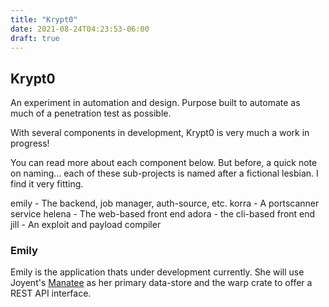```yaml
---
title: "Krypt0"
date: 2021-08-24T04:23:53-06:00
draft: true
---
```


## Krypt0

An experiment in automation and design.  Purpose built to automate as much of a
penetration test as possible.

With several components in development, Krypt0 is very much a work in progress!

You can read more about each component below.  But before, a quick note on
naming... each of these sub-projects is named after a fictional lesbian.  I
find it very fitting.

emily - The backend, job manager, auth-source, etc.
korra - A portscanner service
helena - The web-based front end
adora - the cli-based front end
jill - An exploit and payload compiler

### Emily

Emily is the application thats under development currently.  She will use
Joyent's [Manatee](https://github.com/joyent/manatee) as her primary
data-store and the warp crate to offer a REST API interface.

